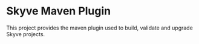 # Skyve Maven Plugin

This project provides the maven plugin used to build, validate and upgrade Skyve projects.